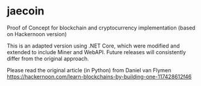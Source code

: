 # jaecoin
Proof of Concept for blockchain and cryptocurrency implementation (based on Hackernoon version)

This is an adapted version using .NET Core, which were modified and extended to include Miner and WebAPI.
Future releases will consistently differ from the original approach.

Please read the original article (in Python) from Daniel van Flymen 
https://hackernoon.com/learn-blockchains-by-building-one-117428612f46


